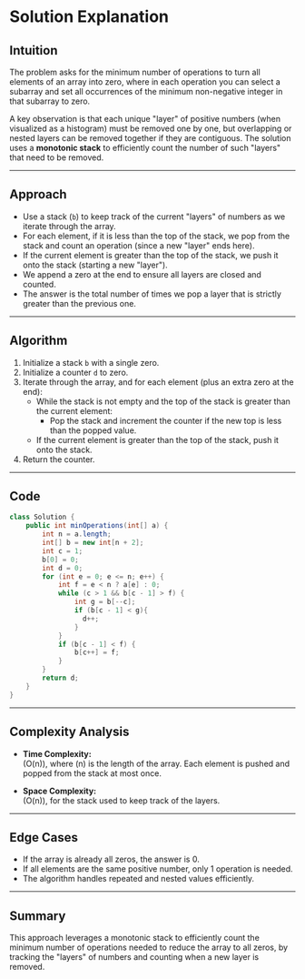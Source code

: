 # Solution Explanation

## Intuition

The problem asks for the minimum number of operations to turn all elements of an array into zero, where in each operation you can select a subarray and set all occurrences of the minimum non-negative integer in that subarray to zero.

A key observation is that each unique "layer" of positive numbers (when visualized as a histogram) must be removed one by one, but overlapping or nested layers can be removed together if they are contiguous. The solution uses a **monotonic stack** to efficiently count the number of such "layers" that need to be removed.

---

## Approach

- Use a stack (`b`) to keep track of the current "layers" of numbers as we iterate through the array.
- For each element, if it is less than the top of the stack, we pop from the stack and count an operation (since a new "layer" ends here).
- If the current element is greater than the top of the stack, we push it onto the stack (starting a new "layer").
- We append a zero at the end to ensure all layers are closed and counted.
- The answer is the total number of times we pop a layer that is strictly greater than the previous one.

---

## Algorithm

1. Initialize a stack `b` with a single zero.
2. Initialize a counter `d` to zero.
3. Iterate through the array, and for each element (plus an extra zero at the end):
    - While the stack is not empty and the top of the stack is greater than the current element:
        - Pop the stack and increment the counter if the new top is less than the popped value.
    - If the current element is greater than the top of the stack, push it onto the stack.
4. Return the counter.

---

## Code

```java
class Solution {
    public int minOperations(int[] a) {
        int n = a.length;
        int[] b = new int[n + 2];
        int c = 1;
        b[0] = 0;
        int d = 0;
        for (int e = 0; e <= n; e++) {
            int f = e < n ? a[e] : 0;
            while (c > 1 && b[c - 1] > f) {
                int g = b[--c];
                if (b[c - 1] < g){
                  d++;  
                } 
            }
            if (b[c - 1] < f) {
                b[c++] = f;
            }
        }
        return d;
    }
}
```

---

## Complexity Analysis

- **Time Complexity:**  
  \(O(n)\), where \(n\) is the length of the array. Each element is pushed and popped from the stack at most once.

- **Space Complexity:**  
  \(O(n)\), for the stack used to keep track of the layers.

---

## Edge Cases

- If the array is already all zeros, the answer is 0.
- If all elements are the same positive number, only 1 operation is needed.
- The algorithm handles repeated and nested values efficiently.

---

## Summary

This approach leverages a monotonic stack to efficiently count the minimum number of operations needed to reduce the array to all zeros, by tracking the "layers" of numbers and counting when a new layer is removed.
